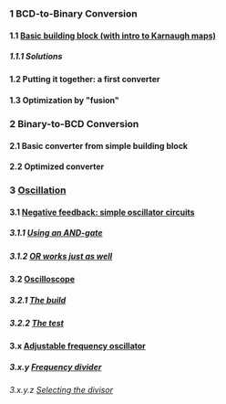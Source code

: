 ### 1 BCD-to-Binary Conversion ###
#### 1.1 [Basic building block (with intro to Karnaugh maps)](1_1_BCD-to-bin_Basic.md) ####
##### 1.1.1 Solutions[](1_1_Solutions.md) #####
#### 1.2 Putting it together: a first converter[](1_2_BCD-to-bin_1st_converter.md) ####
#### 1.3 Optimization by "fusion" [](1_3_BCD-to-bin_fusion.md) ####

### 2 Binary-to-BCD Conversion ###
#### 2.1 Basic converter from simple building block[](2_1_bin-to-BCD_Basic.md) ####
#### 2.2 Optimized converter[](2_2_bin-to-BCD_optimized.md) ####

### 3 [Oscillation](osci/osci.md) ###
#### 3.1 [Negative feedback: simple oscillator circuits](osci/osci.md#3_1) ####
##### 3.1.1 [Using an AND-gate](osci/osci.md#3_1_1) #####
##### 3.1.2 [OR works just as well](osci/osci.md#3_1_2) #####

#### 3.2 [Oscilloscope](osci/osci.md#3_2) ####
##### 3.2.1 [The build](osci/osci.md#3_2_1) #####
##### 3.2.2 [The test](osci/osci.md#3_2_2) #####

#### 3.x [Adjustable frequency oscillator](osci/osci.md#3_x) ####
##### 3.x.y [Frequency divider](osci/osci.md#3_x_y) #####
###### 3.x.y.z [Selecting the divisor](osci/osci.md#3_x_y_z) ######